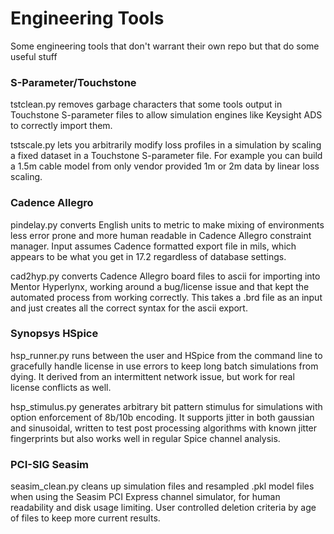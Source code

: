 # Engineering Tools
 Some engineering tools that don't warrant their own repo but that do some useful stuff

### S-Parameter/Touchstone
tstclean.py removes garbage characters that some tools output in Touchstone S-parameter files to allow simulation engines like Keysight ADS to correctly import them.

tstscale.py lets you arbitrarily modify loss profiles in a simulation by scaling a fixed dataset in a Touchstone S-parameter file. For example you can build a 1.5m cable model from only vendor provided 1m or 2m data by linear loss scaling.

### Cadence Allegro
pindelay.py converts English units to metric to make mixing of environments less error prone and more human readable in Cadence Allegro constraint manager.  Input assumes Cadence formatted export file in mils, which appears to be what you get in 17.2 regardless of database settings.

cad2hyp.py converts Cadence Allegro board files to ascii for importing into Mentor Hyperlynx, working around a bug/license issue and that kept the automated process from working correctly.  This takes a .brd file as an input and just creates all the correct syntax for the ascii export.

### Synopsys HSpice
hsp_runner.py runs between the user and HSpice from the command line to gracefully handle license in use errors to keep long batch simulations from dying.  It derived from an intermittent network issue, but work for real license conflicts as well.

hsp_stimulus.py generates arbitrary bit pattern stimulus for simulations with option enforcement of 8b/10b encoding.  It supports jitter in both gaussian and sinusoidal, written to test post processing algorithms with known jitter fingerprints but also works well in regular Spice channel analysis.

### PCI-SIG Seasim
seasim_clean.py cleans up simulation files and resampled .pkl model files when using the Seasim PCI Express channel simulator, for human readability and disk usage limiting.  User controlled deletion criteria by age of files to keep more current results.